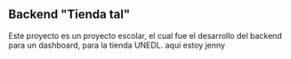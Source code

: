 ## Backend "Tienda tal"
Este proyecto es un proyecto escolar, el cual fue el desarrollo del backend para un dashboard, para la tienda UNEDL.
aqui estoy jenny 